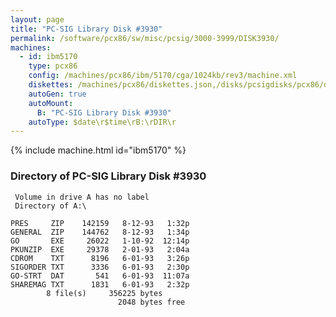 ```yaml
---
layout: page
title: "PC-SIG Library Disk #3930"
permalink: /software/pcx86/sw/misc/pcsig/3000-3999/DISK3930/
machines:
  - id: ibm5170
    type: pcx86
    config: /machines/pcx86/ibm/5170/cga/1024kb/rev3/machine.xml
    diskettes: /machines/pcx86/diskettes.json,/disks/pcsigdisks/pcx86/diskettes.json
    autoGen: true
    autoMount:
      B: "PC-SIG Library Disk #3930"
    autoType: $date\r$time\rB:\rDIR\r
---
```


{% include machine.html id="ibm5170" %}

### Directory of PC-SIG Library Disk #3930

     Volume in drive A has no label
     Directory of A:\

    PRES     ZIP    142159   8-12-93   1:32p
    GENERAL  ZIP    144762   8-12-93   1:34p
    GO       EXE     26022   1-10-92  12:14p
    PKUNZIP  EXE     29378   2-01-93   2:04a
    CDROM    TXT      8196   6-01-93   3:26p
    SIGORDER TXT      3336   6-01-93   2:30p
    GO-STRT  DAT       541   6-01-93  11:07a
    SHAREMAG TXT      1831   6-01-93   2:32p
            8 file(s)     356225 bytes
                            2048 bytes free
